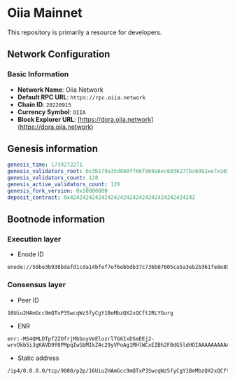 # Oiia Mainnet

This repository is primarily a resource for developers.

## Network Configuration

### Basic Information

- **Network Name**: Oiia Network
- **Default RPC URL**: `https://rpc.oiia.network`
- **Chain ID**: `20220915`
- **Currency Symbol**: `OIIA`
- **Block Explorer URL**: [https://dora.oiia.network](https://dora.oiia.network)

## Genesis information

```yaml
genesis_time: 1739272271
genesis_validators_root: 0x3b179a35d0b0ff66f969a6ec6036277bc6992ee7e1033ced7debcd8a7ec063f5
genesis_validators_count: 128
genesis_active_validators_count: 128
genesis_fork_version: 0x10000000
deposit_contract: 0x4242424242424242424242424242424242424242
```

## Bootnode information

### Execution layer

-  Enode ID
```
enode://50be3b938bdafd1cda14bfef7ef6ebbdb37c736b07605ca5a3eb2b361fe8e8992e8f571fc46d8963b3d80a7d95a33e5c68564ce01e3a3ae598ed783e98dacf56@149.28.146.88:30303
```

### Consensus layer

- Peer ID
```
16Uiu2HAmGcc9mQTxP3SwcqWz5fyCgY1BeMbzQX2xQCft2RLYGurg
```

- ENR
```
enr:-MS4QMLDTpf2ZOfrjMbboyVeElozrlTG6IxDSmEEj2-wrvOkb5i3gKAVD9f0PMpqIwSbMIkZ4c29yVPoAg1MHlWCxEIBh2F0dG5ldHOIAAAAAAAAAACEZXRoMpChTr4sYAAAANAHAAAAAAAAgmlkgnY0gmlwhJUckliEcXVpY4IjKYlzZWNwMjU2azGhAzrSfGfUKD0R0oGc6nYZ3byjaU3hApuwYESDHM49HnI5iHN5bmNuZXRzAIN0Y3CCIyiDdWRwgiMo
```

- Static address
```
/ip4/0.0.0.0/tcp/9000/p2p/16Uiu2HAmGcc9mQTxP3SwcqWz5fyCgY1BeMbzQX2xQCft2RLYGurg
```
